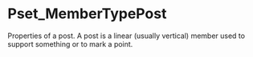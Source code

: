 # Pset_MemberTypePost

Properties of a post. A post is a linear (usually vertical) member used to support something or to mark a point.

